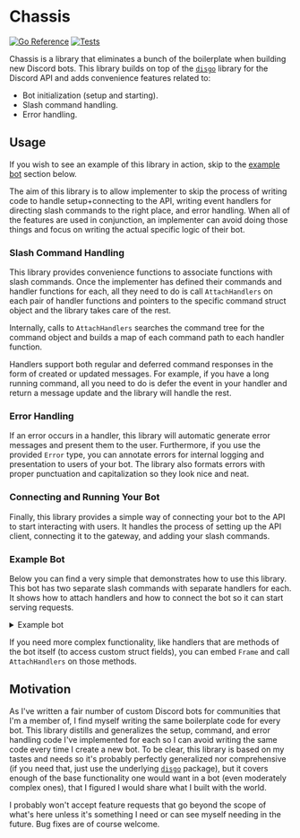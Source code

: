 # Chassis
[![Go Reference](https://pkg.go.dev/badge/github.com/mrflynn/chassis.svg)](https://pkg.go.dev/github.com/mrflynn/chassis)
[![Tests](https://github.com/MrFlynn/chassis/actions/workflows/test.yml/badge.svg)](https://github.com/MrFlynn/chassis/actions/workflows/test.yml)

Chassis is a library that eliminates a bunch of the boilerplate when building
new Discord bots. This library builds on top of the
[`disgo`](https://github.com/disgoorg/disgo) library for the Discord API and
adds convenience features related to:
* Bot initialization (setup and starting).
* Slash command handling.
* Error handling.

## Usage
If you wish to see an example of this library in action, skip to the [example
bot](#example-bot) section below.

The aim of this library is to allow implementer to skip the process of writing code
to handle setup+connecting to the API, writing event handlers for directing
slash commands to the right place, and error handling. When all of the features
are used in conjunction, an implementer can avoid doing those things and focus on writing
the actual specific logic of their bot.

### Slash Command Handling
This library provides convenience functions to associate functions with slash
commands. Once the implementer has defined their commands and handler functions
for each, all they need to do is call `AttachHandlers` on each pair of handler
functions and pointers to the specific command struct object and the library
takes care of the rest.

Internally, calls to `AttachHandlers` searches the command tree for the command
object and builds a map of each command path to each handler function.

Handlers support both regular and deferred command responses in the form of
created or updated messages. For example, if you have a long running command,
all you need to do is defer the event in your handler and return a message
update and the library will handle the rest.

### Error Handling
If an error occurs in a handler, this library will automatic generate error
messages and present them to the user. Furthermore, if you use the provided
`Error` type, you can annotate errors for internal logging and presentation
to users of your bot. The library also formats errors with proper punctuation
and capitalization so they look nice and neat.

### Connecting and Running Your Bot
Finally, this library provides a simple way of connecting your bot to the API
to start interacting with users. It handles the process of setting up the API
client, connecting it to the gateway, and adding your slash commands.

### Example Bot
Below you can find a very simple that demonstrates how to use this library. This
bot has two separate slash commands with separate handlers for each. It shows
how to attach handlers and how to connect the bot so it can start serving requests.

<details>
<summary>Example bot</summary>

```go
package main

import (
 	"context"
 	"log/slog"
 	"os"
 	"os/signal"

 	"github.com/disgoorg/disgo/discord"
 	"github.com/disgoorg/disgo/events"
 	"github.com/mrflynn/chassis"
)

func helloHandler(
 	_ context.Context,
 	_ *events.ApplicationCommandInteractionCreate,
 	_ *slog.Logger,
) (message discord.MessageCreate, err error) {
 	return discord.NewMessageCreateBuilder().
		SetContent("world!").
		Build(), nil
}

func helpHandler(
 	_ context.Context,
 	_ *events.ApplicationCommandInteractionCreate,
 	_ *slog.Logger,
) (message discord.MessageCreate, err error) {
 	return discord.NewMessageCreateBuilder().
		SetContent("No help for you").
		Build(), nil
}

var commands = []discord.ApplicationCommandCreate{
 	discord.SlashCommandCreate{Name: "hello"},
 	discord.SlashCommandCreate{Name: "help"},
}

func main() {
 	ctx, cancel := signal.NotifyContext(context.Background(), os.Interrupt)
 	defer cancel()

 	bot := &chassis.Frame{Commands: commands}
 	chassis.AttachHandlers(
		bot,
		chassis.SlashCommandHandlerRef[discord.SlashCommandCreate, discord.MessageCreate]{
 			Command: chassis.PointerOf(commands[0].(discord.SlashCommandCreate)),
 			Handler: helloHandler,
		},
		chassis.SlashCommandHandlerRef[discord.SlashCommandCreate, discord.MessageCreate]{
 			Command: chassis.PointerOf(commands[1].(discord.SlashCommandCreate)),
 			Handler: helpHandler,
		},
 	)

 	if err := bot.Start(ctx, ""); err != nil {
		panic(err)
 	}

 	<-ctx.Done()
}
```
</details>

If you need more complex functionality, like handlers that are methods of the
bot itself (to access custom struct fields), you can embed `Frame` and call
`AttachHandlers` on those methods.

## Motivation
As I've written a fair number of custom Discord bots for communities that I'm
a member of, I find myself writing the same boilerplate code for every bot.
This library distills and generalizes the setup, command, and error handling
code I've implemented for each so I can avoid writing the same code every time
I create a new bot. To be clear, this library is based on my tastes and needs so
it's probably perfectly generalized nor comprehensive (if you need that, just
use the underlying [`disgo`](https://github.com/disgoorg/disgo) package), but
it covers enough of the base functionality one would want in a bot (even
moderately complex ones), that I figured I would share what I built with the
world.

I probably won't accept feature requests that go beyond the scope of what's
here unless it's something I need or can see myself needing in the future.
Bug fixes are of course welcome.
